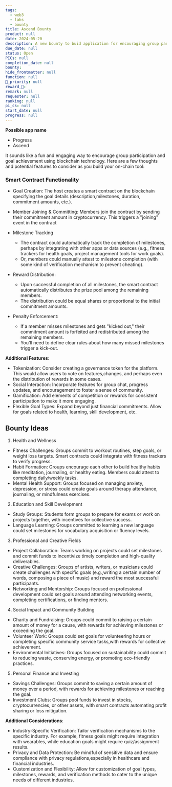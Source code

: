 ```yaml
---
tags: 
  - web3
  - labs
  - bounty
title: Ascend Bounty
product: null
date: 2024-05-20
description: A new bounty to buid application for encouraging group participation and goal achievement. 
due_date: null
status: Open
PICs: null
completion_date: null
bounty: 
hide_frontmatter: null
function: null
🔺_priority: null
reward_🧊: 
remark: null
requester: null
ranking: null
pi_cs: null
start_date: null
progress: null
---
```


**Possible app name**
* Progress
* Ascend

It sounds like a fun and engaging way to encourage group participation and goal achievement using blockchain technology. Here are a few thoughts and potential features to consider as you build your on-chain tool:

### Smart Contract Functionality
* Goal Creation: The host creates a smart contract on the blockchain specifying the goal details (description,milestones, duration, commitment amounts, etc.).
* Member Joining & Committing: Members join the contract by sending their commitment amount in cryptocurrency. This triggers a "joining" event in the contract
* Milestone Tracking
  * The contract could automatically track the completion of milestones, perhaps by integrating with other apps or data sources (e.g., fitness trackers for health goals, project management tools for work goals).
  * Or, members could manually attest to milestone completion (with some kind of verification mechanism to prevent cheating).
* Reward Distribution:
  * Upon successful completion of all milestones, the smart contract automatically distributes the prize pool among the remaining members.
  * The distribution could be equal shares or proportional to the initial commitment amounts.

* Penalty Enforcement:
  * If a member misses milestones and gets "kicked out," their commitment amount is forfeited and redistributed among the remaining members.
  * You'll need to define clear rules about how many missed milestones trigger a kick-out.

**Additional Features**:
* Tokenization: Consider creating a governance token for the platform. This would allow users to vote on features,changes, and perhaps even the distribution of rewards in some cases.
* Social Interaction: Incorporate features for group chat, progress updates, and encouragement to foster a sense of community.
* Gamification: Add elements of competition or rewards for consistent participation to make it more engaging.
* Flexible Goal Types: Expand beyond just financial commitments. Allow for goals related to health, learning, skill development, etc.

## Bounty Ideas
1. Health and Wellness
* Fitness Challenges: Groups commit to workout routines, step goals, or weight loss targets. Smart contracts could integrate with fitness trackers to verify progress.
* Habit Formation: Groups encourage each other to build healthy habits like meditation, journaling, or healthy eating. Members could attest to completing daily/weekly tasks.
* Mental Health Support: Groups focused on managing anxiety, depression, or stress could create goals around therapy attendance, journaling, or mindfulness exercises.

2. Education and Skill Development
* Study Groups: Students form groups to prepare for exams or work on projects together, with incentives for collective success.
* Language Learning: Groups committed to learning a new language could set milestones for vocabulary acquisition or fluency levels.

3. Professional and Creative Fields
* Project Collaboration: Teams working on projects could set milestones and commit funds to incentivize timely completion and high-quality deliverables.
* Creative Challenges: Groups of artists, writers, or musicians could create challenges with specific goals (e.g.,writing a certain number of words, composing a piece of music) and reward the most successful participants.
* Networking and Mentorship: Groups focused on professional development could set goals around attending networking events, completing certifications, or finding mentors.

4. Social Impact and Community Building
* Charity and Fundraising: Groups could commit to raising a certain amount of money for a cause, with rewards for achieving milestones or exceeding the goal.
* Volunteer Work: Groups could set goals for volunteering hours or completing specific community service tasks,with rewards for collective achievement.
* Environmental Initiatives: Groups focused on sustainability could commit to reducing waste, conserving energy, or promoting eco-friendly practices.

5. Personal Finance and Investing
* Savings Challenges: Groups commit to saving a certain amount of money over a period, with rewards for achieving milestones or reaching the goal.
* Investment Clubs: Groups pool funds to invest in stocks, cryptocurrencies, or other assets, with smart contracts automating profit sharing or loss mitigation.

**Additional Considerations**:
* Industry-Specific Verification: Tailor verification mechanisms to the specific industry. For example, fitness goals might require integration with wearables, while education goals might require quiz/assignment results.
* Privacy and Data Protection: Be mindful of sensitive data and ensure compliance with privacy regulations,especially in healthcare and financial industries.
* Customization and Flexibility: Allow for customization of goal types, milestones, rewards, and verification methods to cater to the unique needs of different industries.
